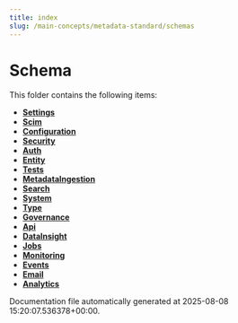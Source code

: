 ```yaml
---
title: index
slug: /main-concepts/metadata-standard/schemas
---
```


# Schema

This folder contains the following items:

- [**Settings**](/main-concepts/metadata-standard/schemas/settings)
- [**Scim**](/main-concepts/metadata-standard/schemas/scim)
- [**Configuration**](/main-concepts/metadata-standard/schemas/configuration)
- [**Security**](/main-concepts/metadata-standard/schemas/security)
- [**Auth**](/main-concepts/metadata-standard/schemas/auth)
- [**Entity**](/main-concepts/metadata-standard/schemas/entity)
- [**Tests**](/main-concepts/metadata-standard/schemas/tests)
- [**MetadataIngestion**](/main-concepts/metadata-standard/schemas/metadataingestion)
- [**Search**](/main-concepts/metadata-standard/schemas/search)
- [**System**](/main-concepts/metadata-standard/schemas/system)
- [**Type**](/main-concepts/metadata-standard/schemas/type)
- [**Governance**](/main-concepts/metadata-standard/schemas/governance)
- [**Api**](/main-concepts/metadata-standard/schemas/api)
- [**DataInsight**](/main-concepts/metadata-standard/schemas/datainsight)
- [**Jobs**](/main-concepts/metadata-standard/schemas/jobs)
- [**Monitoring**](/main-concepts/metadata-standard/schemas/monitoring)
- [**Events**](/main-concepts/metadata-standard/schemas/events)
- [**Email**](/main-concepts/metadata-standard/schemas/email)
- [**Analytics**](/main-concepts/metadata-standard/schemas/analytics)


Documentation file automatically generated at 2025-08-08 15:20:07.536378+00:00.

